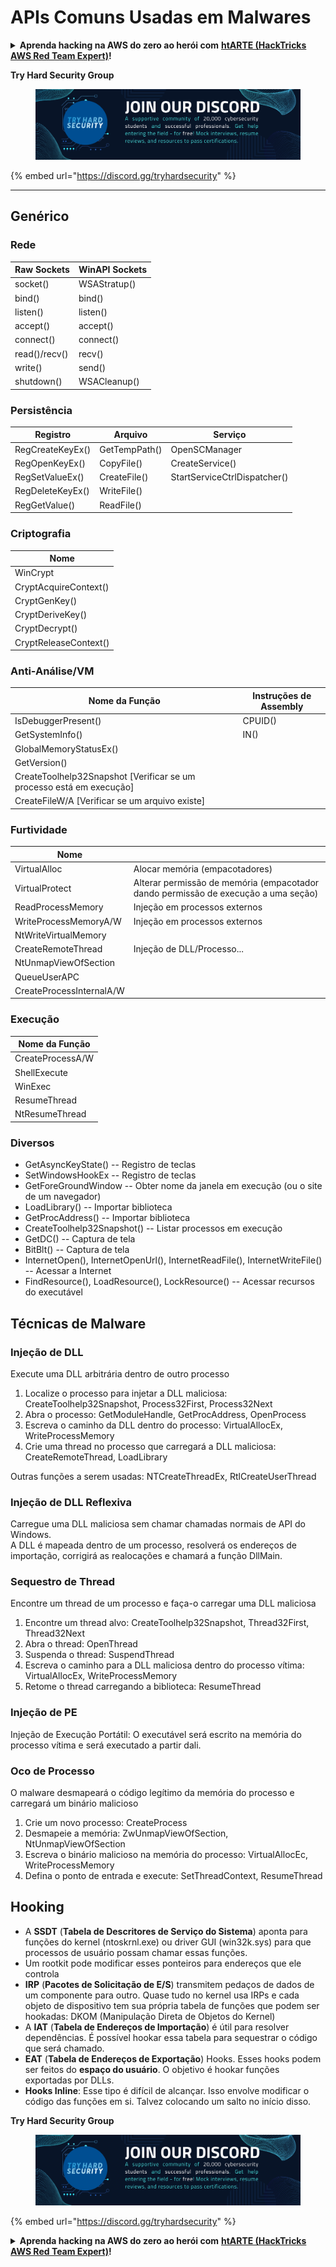 # APIs Comuns Usadas em Malwares

<details>

<summary><strong>Aprenda hacking na AWS do zero ao herói com</strong> <a href="https://training.hacktricks.xyz/courses/arte"><strong>htARTE (HackTricks AWS Red Team Expert)</strong></a><strong>!</strong></summary>

Outras formas de apoiar o HackTricks:

* Se você deseja ver sua **empresa anunciada no HackTricks** ou **baixar o HackTricks em PDF**, confira os [**PLANOS DE ASSINATURA**](https://github.com/sponsors/carlospolop)!
* Adquira o [**swag oficial PEASS & HackTricks**](https://peass.creator-spring.com)
* Descubra [**A Família PEASS**](https://opensea.io/collection/the-peass-family), nossa coleção exclusiva de [**NFTs**](https://opensea.io/collection/the-peass-family)
* **Junte-se ao** 💬 [**grupo Discord**](https://discord.gg/hRep4RUj7f) ou ao [**grupo telegram**](https://t.me/peass) ou **siga-nos** no **Twitter** 🐦 [**@carlospolopm**](https://twitter.com/hacktricks\_live)**.**
* **Compartilhe suas técnicas de hacking enviando PRs para os** [**HackTricks**](https://github.com/carlospolop/hacktricks) e [**HackTricks Cloud**](https://github.com/carlospolop/hacktricks-cloud) repositórios do github.

</details>

**Try Hard Security Group**

<figure><img src="/.gitbook/assets/telegram-cloud-document-1-5159108904864449420.jpg" alt=""><figcaption></figcaption></figure>

{% embed url="https://discord.gg/tryhardsecurity" %}

***

## Genérico

### Rede

| Raw Sockets   | WinAPI Sockets |
| ------------- | -------------- |
| socket()      | WSAStratup()   |
| bind()        | bind()         |
| listen()      | listen()       |
| accept()      | accept()       |
| connect()     | connect()      |
| read()/recv() | recv()         |
| write()       | send()         |
| shutdown()    | WSACleanup()   |

### Persistência

| Registro         | Arquivo       | Serviço                      |
| ---------------- | ------------- | ---------------------------- |
| RegCreateKeyEx() | GetTempPath() | OpenSCManager                |
| RegOpenKeyEx()   | CopyFile()    | CreateService()              |
| RegSetValueEx()  | CreateFile()  | StartServiceCtrlDispatcher() |
| RegDeleteKeyEx() | WriteFile()   |                              |
| RegGetValue()    | ReadFile()    |                              |

### Criptografia

| Nome                  |
| --------------------- |
| WinCrypt              |
| CryptAcquireContext() |
| CryptGenKey()         |
| CryptDeriveKey()      |
| CryptDecrypt()        |
| CryptReleaseContext() |

### Anti-Análise/VM

| Nome da Função                                           | Instruções de Assembly |
| -------------------------------------------------------- | ---------------------- |
| IsDebuggerPresent()                                      | CPUID()               |
| GetSystemInfo()                                          | IN()                  |
| GlobalMemoryStatusEx()                                   |                       |
| GetVersion()                                             |                       |
| CreateToolhelp32Snapshot \[Verificar se um processo está em execução] |                       |
| CreateFileW/A \[Verificar se um arquivo existe]          |                       |

### Furtividade

| Nome                     |                                                                            |
| ------------------------ | -------------------------------------------------------------------------- |
| VirtualAlloc             | Alocar memória (empacotadores)                                            |
| VirtualProtect           | Alterar permissão de memória (empacotador dando permissão de execução a uma seção) |
| ReadProcessMemory        | Injeção em processos externos                                            |
| WriteProcessMemoryA/W    | Injeção em processos externos                                            |
| NtWriteVirtualMemory     |                                                                            |
| CreateRemoteThread       | Injeção de DLL/Processo...                                               |
| NtUnmapViewOfSection     |                                                                            |
| QueueUserAPC             |                                                                            |
| CreateProcessInternalA/W |                                                                            |

### Execução

| Nome da Função    |
| ---------------- |
| CreateProcessA/W |
| ShellExecute     |
| WinExec          |
| ResumeThread     |
| NtResumeThread   |

### Diversos

* GetAsyncKeyState() -- Registro de teclas
* SetWindowsHookEx -- Registro de teclas
* GetForeGroundWindow -- Obter nome da janela em execução (ou o site de um navegador)
* LoadLibrary() -- Importar biblioteca
* GetProcAddress() -- Importar biblioteca
* CreateToolhelp32Snapshot() -- Listar processos em execução
* GetDC() -- Captura de tela
* BitBlt() -- Captura de tela
* InternetOpen(), InternetOpenUrl(), InternetReadFile(), InternetWriteFile() -- Acessar a Internet
* FindResource(), LoadResource(), LockResource() -- Acessar recursos do executável

## Técnicas de Malware

### Injeção de DLL

Execute uma DLL arbitrária dentro de outro processo

1. Localize o processo para injetar a DLL maliciosa: CreateToolhelp32Snapshot, Process32First, Process32Next
2. Abra o processo: GetModuleHandle, GetProcAddress, OpenProcess
3. Escreva o caminho da DLL dentro do processo: VirtualAllocEx, WriteProcessMemory
4. Crie uma thread no processo que carregará a DLL maliciosa: CreateRemoteThread, LoadLibrary

Outras funções a serem usadas: NTCreateThreadEx, RtlCreateUserThread

### Injeção de DLL Reflexiva

Carregue uma DLL maliciosa sem chamar chamadas normais de API do Windows.\
A DLL é mapeada dentro de um processo, resolverá os endereços de importação, corrigirá as realocações e chamará a função DllMain.

### Sequestro de Thread

Encontre um thread de um processo e faça-o carregar uma DLL maliciosa

1. Encontre um thread alvo: CreateToolhelp32Snapshot, Thread32First, Thread32Next
2. Abra o thread: OpenThread
3. Suspenda o thread: SuspendThread
4. Escreva o caminho para a DLL maliciosa dentro do processo vítima: VirtualAllocEx, WriteProcessMemory
5. Retome o thread carregando a biblioteca: ResumeThread

### Injeção de PE

Injeção de Execução Portátil: O executável será escrito na memória do processo vítima e será executado a partir dali.

### Oco de Processo

O malware desmapeará o código legítimo da memória do processo e carregará um binário malicioso

1. Crie um novo processo: CreateProcess
2. Desmapeie a memória: ZwUnmapViewOfSection, NtUnmapViewOfSection
3. Escreva o binário malicioso na memória do processo: VirtualAllocEc, WriteProcessMemory
4. Defina o ponto de entrada e execute: SetThreadContext, ResumeThread

## Hooking

* A **SSDT** (**Tabela de Descritores de Serviço do Sistema**) aponta para funções do kernel (ntoskrnl.exe) ou driver GUI (win32k.sys) para que processos de usuário possam chamar essas funções.
* Um rootkit pode modificar esses ponteiros para endereços que ele controla
* **IRP** (**Pacotes de Solicitação de E/S**) transmitem pedaços de dados de um componente para outro. Quase tudo no kernel usa IRPs e cada objeto de dispositivo tem sua própria tabela de funções que podem ser hookadas: DKOM (Manipulação Direta de Objetos do Kernel)
* A **IAT** (**Tabela de Endereços de Importação**) é útil para resolver dependências. É possível hookar essa tabela para sequestrar o código que será chamado.
* **EAT** (**Tabela de Endereços de Exportação**) Hooks. Esses hooks podem ser feitos do **espaço do usuário**. O objetivo é hookar funções exportadas por DLLs.
* **Hooks Inline**: Esse tipo é difícil de alcançar. Isso envolve modificar o código das funções em si. Talvez colocando um salto no início disso.

**Try Hard Security Group**

<figure><img src="/.gitbook/assets/telegram-cloud-document-1-5159108904864449420.jpg" alt=""><figcaption></figcaption></figure>

{% embed url="https://discord.gg/tryhardsecurity" %}

<details>

<summary><strong>Aprenda hacking na AWS do zero ao herói com</strong> <a href="https://training.hacktricks.xyz/courses/arte"><strong>htARTE (HackTricks AWS Red Team Expert)</strong></a><strong>!</strong></summary>

Outras formas de apoiar o HackTricks:

* Se você deseja ver sua **empresa anunciada no HackTricks** ou **baixar o HackTricks em PDF**, confira os [**PLANOS DE ASSINATURA**](https://github.com/sponsors/carlospolop)!
* Adquira o [**swag oficial PEASS & HackTricks**](https://peass.creator-spring.com)
* Descubra [**A Família PEASS**](https://opensea.io/collection/the-peass-family), nossa coleção exclusiva de [**NFTs**](https://opensea.io/collection/the-peass-family)
* **Junte-se ao** 💬 [**grupo Discord**](https://discord.gg/hRep4RUj7f) ou ao [**grupo telegram**](https://t.me/peass) ou **siga-nos** no **Twitter** 🐦 [**@carlospolopm**](https://twitter.com/hacktricks\_live)**.**
* **Compartilhe seus truques de hacking enviando PRs para os repositórios do** [**HackTricks**](https://github.com/carlospolop/hacktricks) e [**HackTricks Cloud**](https://github.com/carlospolop/hacktricks-cloud) no github.

</details>
